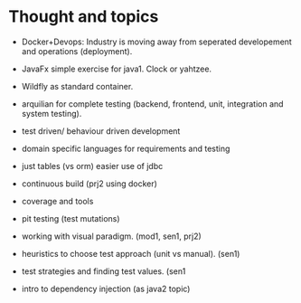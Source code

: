 # Thought and topics

 - Docker+Devops: Industry is moving away from seperated developement and
   operations (deployment).
 - JavaFx simple exercise for java1. Clock or yahtzee.

 - Wildfly as standard container.
 - arquilian for complete testing (backend, frontend, unit,
   integration and system testing).
 - test driven/ behaviour driven development
 - domain specific languages for requirements and testing
 - just tables (vs orm) easier use of jdbc
 - continuous build (prj2 using docker)
 - coverage and tools
 - pit testing (test mutations)
 - working with visual paradigm. (mod1, sen1, prj2)
 - heuristics to choose test approach (unit vs manual). (sen1)
 - test strategies and finding test values. (sen1
 - intro to dependency injection (as java2 topic)
